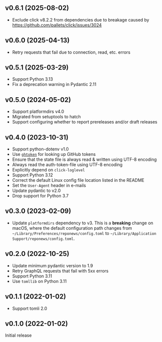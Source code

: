 v0.6.1 (2025-08-02)
-------------------
- Exclude click v8.2.2 from dependencies due to breakage caused by
  https://github.com/pallets/click/issues/3024

v0.6.0 (2025-04-13)
-------------------
- Retry requests that fail due to connection, read, etc. errors

v0.5.1 (2025-03-29)
-------------------
- Support Python 3.13
- Fix a deprecation warning in Pydantic 2.11

v0.5.0 (2024-05-02)
-------------------
- Support platformdirs v4.0
- Migrated from setuptools to hatch
- Support configuring whether to report prereleases and/or draft releases

v0.4.0 (2023-10-31)
-------------------
- Support python-dotenv v1.0
- Use [`ghtoken`](https://github.com/jwodder/ghtoken) for looking up GitHub
  tokens
- Ensure that the state file is always read & written using UTF-8 encoding
- Always read the auth-token-file using UTF-8 encoding
- Explicitly depend on `click-loglevel`
- Support Python 3.12
- Correct the default Linux config file location listed in the README
- Set the `User-Agent` header in e-mails
- Update pydantic to v2.0
- Drop support for Python 3.7

v0.3.0 (2023-02-09)
-------------------
- Update `platformdirs` dependency to v3.  This is a **breaking** change on
  macOS, where the default configuration path changes from
  `~/Library/Preferences/reponews/config.toml` to `~/Library/Application
  Support/reponews/config.toml`.

v0.2.0 (2022-10-25)
-------------------
- Update minimum pydantic version to 1.9
- Retry GraphQL requests that fail with 5xx errors
- Support Python 3.11
- Use `tomllib` on Python 3.11

v0.1.1 (2022-01-02)
-------------------
- Support tomli 2.0

v0.1.0 (2022-01-02)
-------------------
Initial release

